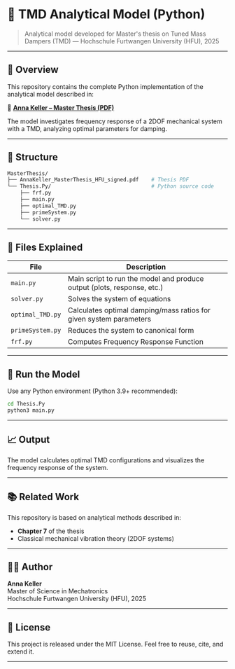 # 📘 TMD Analytical Model (Python)

> Analytical model developed for Master's thesis on Tuned Mass Dampers (TMD) — Hochschule Furtwangen University (HFU), 2025

---

## 🧠 Overview
This repository contains the complete Python implementation of the analytical model described in:

📄 **[Anna Keller – Master Thesis (PDF)](./AnnaKeller_MasterThesis_HFU_signed.pdf)**

The model investigates frequency response of a 2DOF mechanical system with a TMD, analyzing optimal parameters for damping.

---

## 📂 Structure

```bash
MasterThesis/
├── AnnaKeller_MasterThesis_HFU_signed.pdf    # Thesis PDF
└── Thesis.Py/                                # Python source code
    ├── frf.py
    ├── main.py
    ├── optimal_TMD.py
    ├── primeSystem.py
    └── solver.py
```

---

## 🧪 Files Explained

| File              | Description                                                                 |
|-------------------|-----------------------------------------------------------------------------|
| `main.py`         | Main script to run the model and produce output (plots, response, etc.)     |
| `solver.py`       | Solves the system of equations                                               |
| `optimal_TMD.py`  | Calculates optimal damping/mass ratios for given system parameters          |
| `primeSystem.py`  | Reduces the system to canonical form                                         |
| `frf.py`          | Computes Frequency Response Function                                         |

---

## 🚀 Run the Model

Use any Python environment (Python 3.9+ recommended):

```bash
cd Thesis.Py
python3 main.py
```

---

## 📈 Output

The model calculates optimal TMD configurations and visualizes the frequency response of the system.

---

## 📚 Related Work

This repository is based on analytical methods described in:
- **Chapter 7** of the thesis
- Classical mechanical vibration theory (2DOF systems)

---

## 👩‍🎓 Author

**Anna Keller**  
Master of Science in Mechatronics  
Hochschule Furtwangen University (HFU), 2025  

---

## 📄 License

This project is released under the MIT License. Feel free to reuse, cite, and extend it.

---
